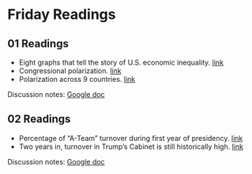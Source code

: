 Friday Readings
================

## 01 Readings

-   Eight graphs that tell the story of U.S. economic inequality.
    [link](https://equitablegrowth.org/eight-graphs-that-tell-the-story-of-u-s-economic-inequality/)
-   Congressional polarization.
    [link](https://www.vox.com/2015/4/23/8485443/polarization-congress-visualization)
-   Polarization across 9 countries.
    [link](https://www.vox.com/2020/1/24/21076232/polarization-america-international-party-political)

Discussion notes: [Google
doc](https://docs.google.com/document/d/1x6tZvCa8zJHzq36wvtLz0ONQXj1v3S-gORjxEohSdqM/edit?usp=share_link)

## 02 Readings

-   Percentage of “A-Team” turnover during first year of presidency.
    [link](https://www.axios.com/2022/01/20/first-look-bidens-year-one-turnover)
-   Two years in, turnover in Trump’s Cabinet is still historically
    high.
    [link](https://fivethirtyeight.com/features/two-years-in-turnover-in-trumps-cabinet-is-still-historically-high/)

Discussion notes: [Google
doc](https://docs.google.com/document/d/1wLXUqxkSRUtdAASyrQuAMP_qiGIOLYx4emdKGhQvFFg/edit?usp=sharing)
